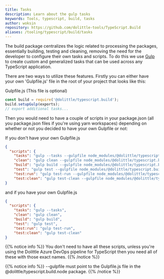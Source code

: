 ```yaml
---
title: Tasks
description: Learn about the gulp tasks
keywords: Tools, typescript, build, tasks
author: woksin
repository: https://github.com/dolittle-tools/TypeScript.Build
aliases: /tooling/typescript/build/tasks
---
```


The build package centralizes the logic related to processing the packages, essentially building, testing and cleaning, removing the need for the developer to configure their own tasks and scripts.
To do this we use [Gulp](https://gulpjs.com/) to create custom and generalized tasks that can be used across any TypeScript application.

There are two ways to utilize these features. Firstly you can either have your own 'Gulpfile.js' file in the root of your project that looks like this:

Gulpfile.js (This file is optional)
```js
const build = require('@dolittle/typescript.build');
build.setupGulp(exports);
// export additional tasks...
```

Then you would need to have a couple of scripts in your package.json (all you package.json files if you're using yarn workspaces) depending on whether or not you decided to have your own Gulpfile or not:

If you don't have your own Gulpfile.js
```json
{
  "scripts": {
    "tasks": "gulp --tasks --gulpfile node_modules/@dolittle/typescript.build/Gulpfile.js",
    "clean": "gulp clean --gulpfile node_modules/@dolittle/typescript.build/Gulpfile.js",
    "build": "gulp build --gulpfile node_modules/@dolittle/typescript.build/Gulpfile.js",
    "test": "gulp test --gulpfile node_modules/@dolittle/typescript.build/Gulpfile.js",
    "test:run": "gulp test-run --gulpfile node_modules/@dolittle/typescript.build/Gulpfile.js",
    "test:clean": "gulp test-clean --gulpfile node_modules/@dolittle/typescript.build/Gulpfile.js"
}
```

and if you have your own Gulpfile.js
```json
{
  "scripts": {
    "tasks": "gulp --tasks",
    "clean": "gulp clean",
    "build": "gulp build",
    "test": "gulp test",
    "test:run": "gulp test-run",
    "test:clean": "gulp test-clean"
}
```

{{% notice info %}}
You don't need to have all these scripts, unless you're using the Dolittle Azure DevOps pipeline for TypeScript then you need all of these with those exact names.
{{% /notice %}}


{{% notice info %}}
--gulpfile must point to the Gulpfile.js file in the @dolittle/typescript.build.node package.
{{% /notice %}}


